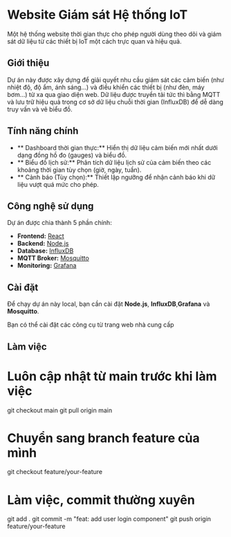 
# Website Giám sát Hệ thống IoT

Một hệ thống website thời gian thực cho phép người dùng theo dõi và giám sát dữ liệu từ các thiết bị IoT một cách trực quan và hiệu quả.



## Giới thiệu

Dự án này được xây dựng để giải quyết nhu cầu giám sát các cảm biến (như nhiệt độ, độ ẩm, ánh sáng...) và điều khiển các thiết bị (như đèn, máy bơm...) từ xa qua giao diện web. Dữ liệu được truyền tải tức thì bằng MQTT và lưu trữ hiệu quả trong cơ sở dữ liệu chuỗi thời gian (InfluxDB) để dễ dàng truy vấn và vẽ biểu đồ.

## Tính năng chính

* ** Dashboard thời gian thực:** Hiển thị dữ liệu cảm biến mới nhất dưới dạng đồng hồ đo (gauges) và biểu đồ. 
* ** Biểu đồ lịch sử:** Phân tích dữ liệu lịch sử của cảm biến theo các khoảng thời gian tùy chọn (giờ, ngày, tuần).
* ** Cảnh báo (Tùy chọn):** Thiết lập ngưỡng để nhận cảnh báo khi dữ liệu vượt quá mức cho phép.

## Công nghệ sử dụng

Dự án được chia thành 5 phần chính:

* **Frontend:** [React](https://reactjs.org/) 
* **Backend:** [Node.js](https://nodejs.org/) 
* **Database:** [InfluxDB](https://www.influxdata.com/)
* **MQTT Broker:** [Mosquitto](https://mosquitto.org/) 
* **Monitoring:** [Grafana](https://grafana.com/)

## Cài đặt

Để chạy dự án này local, bạn cần cài đặt **Node.js**, **InfluxDB**,**Grafana** và **Mosquitto**.

Bạn có thể cài đặt các công cụ từ trang web nhà cung cấp

## Làm việc
# Luôn cập nhật từ main trước khi làm việc
git checkout main
git pull origin main

# Chuyển sang branch feature của mình
git checkout feature/your-feature

# Làm việc, commit thường xuyên
git add .
git commit -m "feat: add user login component"
git push origin feature/your-feature